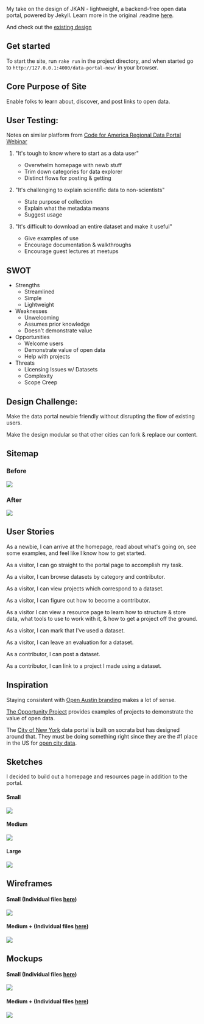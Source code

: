 My take on the design of JKAN - lightweight, a backend-free open data portal, powered by Jekyll. Learn more in the original .readme [here](https://github.com/timwis/jkan/blob/gh-pages/README.md).

And check out the [existing design](https://open-austin.org/data-portal)

## Get started

To start the site, run `rake run` in the project directory, and when started go to `http://127.0.0.1:4000/data-portal-new/` in your browser.

## Core Purpose of Site

Enable folks to learn about, discover, and post links to open data.

## User Testing:

Notes on similar platform from [Code for America Regional Data Portal Webinar](https://docs.google.com/presentation/d/1NF_dlY0I9zjSv_ypjEmztj9thqcB-QeTVdmAMp8JwvM/edit#slide=id.g1119e0a0ca_1_62)

1. "It's tough to know where to start as a data user"
    * Overwhelm homepage with newb stuff
    * Trim down categories for data explorer
    * Distinct flows for posting & getting

2. "It's challenging to explain scientific data to non-scientists"
    * State purpose of collection
    * Explain what the metadata means
    * Suggest usage

3. "It's difficult to download an entire dataset and make it useful"
    * Give examples of use
    * Encourage documentation & walkthroughs
    * Encourage guest lectures at meetups

## SWOT
* Strengths
    * Streamlined
    * Simple
    * Lightweight
* Weaknesses
    * Unwelcoming
    * Assumes prior knowledge
    * Doesn't demonstrate value
* Opportunities
    * Welcome users
    * Demonstrate value of open data
    * Help with projects
* Threats
    * Licensing Issues w/ Datasets
    * Complexity
    * Scope Creep

## Design Challenge:

Make the data portal newbie friendly without disrupting the flow of existing users.

Make the design modular so that other cities can fork & replace our content.

## Sitemap

### Before
![](https://github.com/amaliebarras/data-portal-new/blob/gh-pages/Research/Sitemap%20Before.png)

### After
![](https://github.com/amaliebarras/data-portal-new/blob/gh-pages/Research/Sitemap%20New%20v3.png)

## User Stories

As a newbie, I can arrive at the homepage, read about what's going on, see some examples, and feel like I know how to get started.

As a visitor, I can go straight to the portal page to accomplish my task.

As a visitor, I can browse datasets by category and contributor.

As a visitor, I can view projects which correspond to a dataset.

As a visitor, I can figure out how to become a contributor.

As a visitor I can view a resource page to learn how to structure & store data, what tools to use to work with it, & how to get a project off the ground.

As a visitor, I can mark that I've used a dataset.

As a visitor, I can leave an evaluation for a dataset.

As a contributor, I can post a dataset.

As a contributor, I can link to a project I made using a dataset.

## Inspiration

Staying consistent with [Open Austin branding](http://www.open-austin.org/) makes a lot of sense.

[The Opportunity Project](http://opportunity.census.gov/) provides examples of projects to demonstrate the value of open data.

The [City of New York](https://data.cityofnewyork.us/data?cat=public%20safety) data portal is built on socrata but has designed around that. They must be doing something right since they are the #1 place in the US for [open city data](http://us-city.census.okfn.org/).

## Sketches

I decided to build out a homepage and resources page in addition to the portal.

#### Small
![](https://github.com/amaliebarras/data-portal-new/blob/gh-pages/Research/sketches/MobileSketches.png)

#### Medium
![](https://github.com/amaliebarras/data-portal-new/blob/gh-pages/Research/sketches/TabletSketches.png)

#### Large
![](https://github.com/amaliebarras/data-portal-new/blob/gh-pages/Research/sketches/DesktopSketches.png)

## Wireframes

#### Small (Individual files [here](https://github.com/amaliebarras/data-portal-new/tree/gh-pages/Research/Mobile%20Wireframes))

![](https://github.com/amaliebarras/data-portal-new/blob/gh-pages/Research/Mobile%20Wireframes/WireframesSidebySideMobile.png)

#### Medium + (Individual files [here](https://github.com/amaliebarras/data-portal-new/tree/gh-pages/Research/Tablet%20Wireframes))
![](https://github.com/amaliebarras/data-portal-new/blob/gh-pages/Research/Tablet%20Wireframes/WireframesSidebySideLarge.png)

## Mockups

#### Small (Individual files [here](https://github.com/amaliebarras/data-portal-new/tree/gh-pages/Research/Mobile%20Mockups))

![](https://github.com/amaliebarras/data-portal-new/blob/gh-pages/Research/Mobile%20Mockups/MobileMockupsSidebySide.png)

#### Medium + (Individual files [here](https://github.com/amaliebarras/data-portal-new/tree/gh-pages/Research/Large%20Mockups))
![](https://github.com/amaliebarras/data-portal-new/blob/gh-pages/Research/Large%20Mockups/LargeMockupsSidebyside.png)
